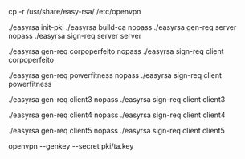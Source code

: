 cp -r /usr/share/easy-rsa/ /etc/openvpn

./easyrsa init-pki
./easyrsa build-ca nopass
./easyrsa gen-req server nopass
./easyrsa sign-req server server


./easyrsa gen-req corpoperfeito nopass
./easyrsa sign-req client corpoperfeito

./easyrsa gen-req powerfitness nopass
./easyrsa sign-req client powerfitness

./easyrsa gen-req client3 nopass
./easyrsa sign-req client client3

./easyrsa gen-req client4 nopass
./easyrsa sign-req client client4

./easyrsa gen-req client5 nopass
./easyrsa sign-req client client5

openvpn --genkey --secret pki/ta.key
